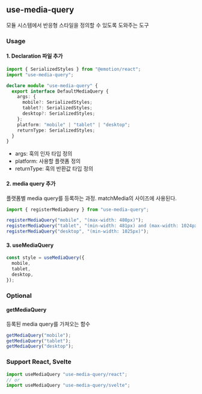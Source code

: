 ## use-media-query

모듈 시스템에서 반응형 스타일을 정의할 수 있도록 도와주는 도구

### Usage

#### 1. Declaration 파일 추가

```typescript
import { SerializedStyles } from "@emotion/react";
import "use-media-query";

declare module "use-media-query" {
  export interface DefaultMediaQuery {
    args: {
      mobile?: SerializedStyles;
      tablet?: SerializedStyles;
      desktop?: SerializedStyles;
    };
    platform: "mobile" | "tablet" | "desktop";
    returnType: SerializedStyles;
  }
}
```

- args: 훅의 인자 타입 정의
- platform: 사용할 플랫폼 정의
- returnType: 훅의 반환값 타입 정의

#### 2. media query 추가

플랫폼별 media query를 등록하는 과정. matchMedia의 사이즈에 사용된다.

```typescript
import { registerMediaQuery } from "use-media-query";

registerMediaQuery("mobile", "(max-width: 480px)");
registerMediaQuery("tablet", "(min-width: 481px) and (max-width: 1024px)");
registerMediaQuery("desktop", "(min-width: 1025px)");
```

#### 3. useMediaQuery

```typescript
const style = useMediaQuery({
  mobile,
  tablet,
  desktop,
});
```

### Optional

#### getMediaQuery

등록된 media query를 가져오는 함수

```typescript
getMediaQuery("mobile");
getMediaQuery("tablet");
getMediaQuery("desktop");
```

### Support React, Svelte

```typescript
import useMediaQuery "use-media-query/react";
// or
import useMediaQuery "use-media-query/svelte";
```
